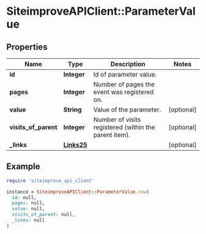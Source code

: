 # SiteimproveAPIClient::ParameterValue

## Properties

| Name | Type | Description | Notes |
| ---- | ---- | ----------- | ----- |
| **id** | **Integer** | Id of parameter value. |  |
| **pages** | **Integer** | Number of pages the event was registered on. |  |
| **value** | **String** | Value of the parameter. | [optional] |
| **visits_of_parent** | **Integer** | Number of visits registered (within the parent item). | [optional] |
| **_links** | [**Links25**](Links25.md) |  | [optional] |

## Example

```ruby
require 'siteimprove_api_client'

instance = SiteimproveAPIClient::ParameterValue.new(
  id: null,
  pages: null,
  value: null,
  visits_of_parent: null,
  _links: null
)
```

